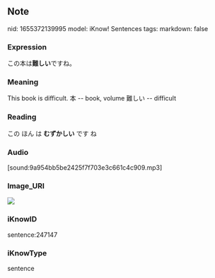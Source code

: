 ## Note
nid: 1655372139995
model: iKnow! Sentences
tags: 
markdown: false

### Expression
この本は<b>難しい</b>ですね。

### Meaning
This book is difficult.
本 -- book, volume
難しい -- difficult

### Reading
この ほん は <b>むずかしい</b> です ね

### Audio
[sound:9a954bb5be2425f7f703e3c661c4c909.mp3]

### Image_URI
<img src="182fd230d0901bd58c13d621ac1c8968.jpg">

### iKnowID
sentence:247147

### iKnowType
sentence
